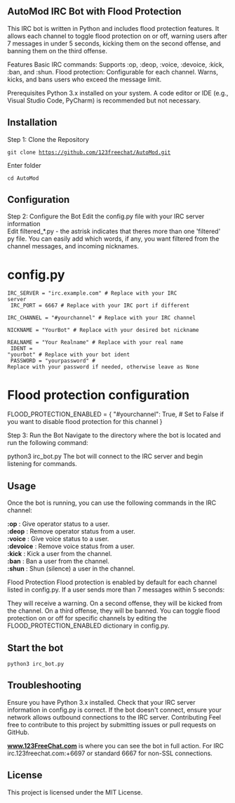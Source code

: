 AutoMod IRC Bot with Flood Protection
-
This IRC bot is written in Python and includes flood protection features. It allows each channel to toggle flood protection on or off, warning users after 7 messages in under 5 seconds, kicking them on the second offense, and banning them on the third offense.

Features
Basic IRC commands: Supports :op, :deop, :voice, :devoice, :kick, :ban, and :shun.
Flood protection: Configurable for each channel. Warns, kicks, and bans users who exceed the message limit.

Prerequisites
Python 3.x installed on your system.
A code editor or IDE (e.g., Visual Studio Code, PyCharm) is recommended but not necessary.


Installation
-
Step 1: Clone the Repository

<code>git clone https://github.com/123freechat/AutoMod.git</code>

Enter folder

<code>cd AutoMod</code>

Configuration
-
Step 2: Configure the Bot
Edit the config.py file with your IRC server information<br>
Edit filtered_*.py - the astrisk indicates that theres more than one 'filtered' py file. You can easily add which words, if any, you want filtered from the channel messages, and incoming nicknames.
# config.py

<code>IRC_SERVER = "irc.example.com"  # Replace with your IRC server<br>
IRC_PORT = 6667  # Replace with your IRC port if different<br>
IRC_CHANNEL = "#yourchannel"  # Replace with your IRC channel<br>
NICKNAME = "YourBot"  # Replace with your desired bot nickname<br>
REALNAME = "Your Realname"  # Replace with your real name<br>
IDENT = "yourbot"  # Replace with your bot ident<br>
PASSWORD = "yourpassword"  # Replace with your password if needed, otherwise leave as None</code>

# Flood protection configuration
FLOOD_PROTECTION_ENABLED = {
    "#yourchannel": True,  # Set to False if you want to disable flood protection for this channel
}

Step 3: Run the Bot
Navigate to the directory where the bot is located and run the following command:

python3 irc_bot.py
The bot will connect to the IRC server and begin listening for commands.

Usage
-
Once the bot is running, you can use the following commands in the IRC channel:

<b>:op</b> <user>: Give operator status to a user.<br>
<b>:deop</b> <user>: Remove operator status from a user.<br>
<b>:voice</b> <user>: Give voice status to a user.<br>
<b>:devoice</b> <user>: Remove voice status from a user.<br>
<b>:kick</b> <user>: Kick a user from the channel.<br>
<b>:ban</b> <user>: Ban a user from the channel.<br>
<b>:shun</b> <user>: Shun (silence) a user in the channel.<br>

Flood Protection
Flood protection is enabled by default for each channel listed in config.py. If a user sends more than 7 messages within 5 seconds:

They will receive a warning.
On a second offense, they will be kicked from the channel.
On a third offense, they will be banned.
You can toggle flood protection on or off for specific channels by editing the FLOOD_PROTECTION_ENABLED dictionary in config.py.

Start the bot
-
<code>python3 irc_bot.py</code>

Troubleshooting
-
Ensure you have Python 3.x installed.
Check that your IRC server information in config.py is correct.
If the bot doesn't connect, ensure your network allows outbound connections to the IRC server.
Contributing
Feel free to contribute to this project by submitting issues or pull requests on GitHub.

<a href="https://www.123freechat.com"><b>www.123FreeChat.com</b></a> is where you can see the bot in full action. For IRC irc.123freechat.com:+6697 or standard 6667 for non-SSL connections. 

License
-
This project is licensed under the MIT License.
